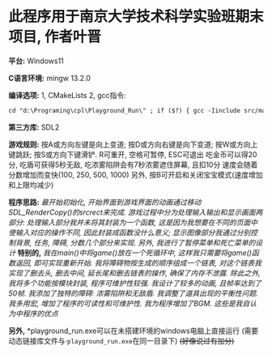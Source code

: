 # 此程序用于南京大学技术科学实验班期末项目, 作者叶晋

**平台:** Windows11

**C语言环境:** mingw 13.2.0

**编译选项:** 1, CMakeLists
2, gcc指令: 

``` gcc
cd "d:\Programing\cpl\Playground_Run\" ; if ($?) { gcc -Iinclude src/main.c src/game.c src/obstacle.c src/start_menu.c src/death_menu.c src/stop_menu.c src/utils/print_text.c src/utils/init_game.c src/utils/character_motion.c src/utils/score.c src/utils/time.c src/utils/motion.c src/utils/audio.c -o main -Wall -Wextra -lSDL2main -lSDL2 -lSDL2_image -lmingw32 -lSDL2_ttf -lSDL2_mixer } ; if ($?) { .\main }
```

**第三方库:** SDL2

**游戏规则:**
按A或方向左键是向上变道; 按D或方向右键是向下变道; 按W或方向上键跳跃; 按S或方向下键滑铲. R可重开, 空格可暂停, ESC可退出
吃金币可以得20分, 吃盾可获得5秒无敌, 吃浓雾陷阱会有7秒浓雾遮住屏幕, 且扣10分
速度会随着分数增加而变快(100, 250, 500, 1000)
另外, 按B可开启和关闭宝宝模式(速度增加和上限均减少)

**程序思路:** 
*最开始初始化, 开始界面到游戏界面的动画通过移动SDL_RenderCopy()的srcrect来完成. 游戏过程中分为处理输入输出和显示画面两部分: 处理输入部分我并未将其封装为一个函数, 这是因为我想要在不同的页面中使输入对应的操作不同, 因此封装成函数没什么意义; 显示图像部分我通过分别控制背景, 任务, 障碍, 分数几个部分来实现. 另外, 我进行了暂停菜单和死亡菜单的设计*
**特别的,** *我在main()中将game()放在一个死循环中, 这样我只需要将game()函数返回, 即可实现重新开始. 我将障碍物按生成的顺序组成一个链表, 对这个链表我实现了删去头, 删去中间, 延长尾和删去链表的操作, 确保了内存不泄露. 除此之外, 我将多个功能按模块封装, 程序可维护性较强. 我设计了较多的动画, 且帧率达到了50帧. 我添加了独特的障碍: 浓雾陷阱和无敌盾. 我调整了道具出现的平衡性问题. 我多用宏, 增加了程序的可读性和可维护性. 我为程序增加了BGM. 这些是我自认为中程序的优点*

**另外,** *playground_run.exe可以在未搭建环境的windows电脑上直接运行 (需要动态链接库文件与·``playground_run.exe``在同一目录下) ~~(好像说过有加分)~~